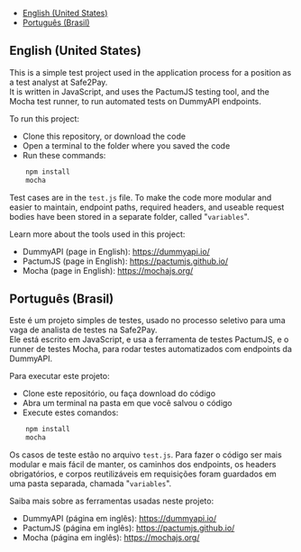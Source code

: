 - [English (United States)](#english-united-states)
- [Português (Brasil)](#português-brasil)

## English (United States)

This is a simple test project used in the application process for a position as a test analyst at Safe2Pay.  
It is written in JavaScript, and uses the PactumJS testing tool, and the Mocha test runner, to run automated tests on DummyAPI endpoints.

To run this project:
- Clone this repository, or download the code
- Open a terminal to the folder where you saved the code
- Run these commands:
```sh
    npm install
    mocha
```

Test cases are in the ```test.js``` file. To make the code more modular and easier to maintain, endpoint paths, required headers, and useable request bodies have been stored in a separate folder, called "```variables```".

Learn more about the tools used in this project:
- DummyAPI (page in English): https://dummyapi.io/
- PactumJS (page in English): https://pactumjs.github.io/
- Mocha (page in English): https://mochajs.org/

## Português (Brasil)

Este é um projeto simples de testes, usado no processo seletivo para uma vaga de analista de testes na Safe2Pay.  
Ele está escrito em JavaScript, e usa a ferramenta de testes PactumJS, e o runner de testes Mocha, para rodar testes automatizados com endpoints da DummyAPI.

Para executar este projeto:
- Clone este repositório, ou faça download do código
- Abra um terminal na pasta em que você salvou o código
- Execute estes comandos:
```sh
    npm install
    mocha
```

Os casos de teste estão no arquivo ```test.js```. Para fazer o código ser mais modular e mais fácil de manter, os caminhos dos endpoints, os headers obrigatórios, e corpos reutilizáveis em requisições foram guardados em uma pasta separada, chamada "```variables```".

Saiba mais sobre as ferramentas usadas neste projeto:
- DummyAPI (página em inglês): https://dummyapi.io/
- PactumJS (página em inglês): https://pactumjs.github.io/
- Mocha (página em inglês): https://mochajs.org/
